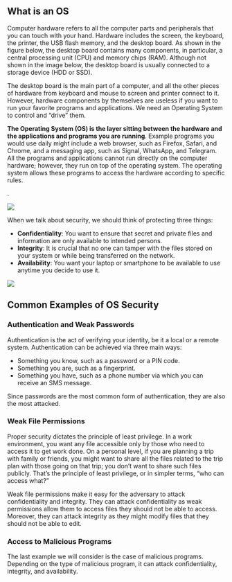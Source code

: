 
## What is an OS

Computer hardware refers to all the computer parts and peripherals that you can touch with your hand. Hardware includes the screen, the keyboard, the printer, the USB flash memory, and the desktop board. As shown in the figure below, the desktop board contains many components, in particular, a central processing unit (CPU) and memory chips (RAM). Although not shown in the image below, the desktop board is usually connected to a storage device (HDD or SSD).

The desktop board is the main part of a computer, and all the other pieces of hardware from keyboard and mouse to screen and printer connect to it. However, hardware components by themselves are useless if you want to run your favorite programs and applications. We need an Operating System to control and “drive” them.  

**The Operating System (OS) is the layer sitting between the hardware and the applications and programs you are running**. Example programs you would use daily might include a web browser, such as Firefox, Safari, and Chrome, and a messaging app, such as Signal, WhatsApp, and Telegram. All the programs and applications cannot run directly on the computer hardware; however, they run on top of the operating system. The operating system allows these programs to access the hardware according to specific rules.

.

![](https://tryhackme-images.s3.amazonaws.com/user-uploads/5f04259cf9bf5b57aed2c476/room-content/cfa0d2f0e20739096bf36579ee4e29d8.svg)

When we talk about security, we should think of protecting three things:
- **Confidentiality**: You want to ensure that secret and private files and information are only available to intended persons.
- **Integrity**: It is crucial that no one can tamper with the files stored on your system or while being transferred on the network.
- **Availability**: You want your laptop or smartphone to be available to use anytime you decide to use it.

![](https://tryhackme-images.s3.amazonaws.com/user-uploads/5f04259cf9bf5b57aed2c476/room-content/952b249e3e6df06ff7771468f8058be9.png)

## Common Examples of OS Security

### Authentication and Weak Passwords

Authentication is the act of verifying your identity, be it a local or a remote system. Authentication can be achieved via three main ways:

- Something you know, such as a password or a PIN code.
- Something you are, such as a fingerprint.
- Something you have, such as a phone number via which you can receive an SMS message.

Since passwords are the most common form of authentication, they are also the most attacked.

### Weak File Permissions

Proper security dictates the principle of least privilege. In a work environment, you want any file accessible only by those who need to access it to get work done. On a personal level, if you are planning a trip with family or friends, you might want to share all the files related to the trip plan with those going on that trip; you don’t want to share such files publicly. That’s the principle of least privilege, or in simpler terms, “who can access what?”

Weak file permissions make it easy for the adversary to attack confidentiality and integrity. They can attack confidentiality as weak permissions allow them to access files they should not be able to access. Moreover, they can attack integrity as they might modify files that they should not be able to edit.

### Access to Malicious Programs

The last example we will consider is the case of malicious programs. Depending on the type of malicious program, it can attack confidentiality, integrity, and availability.
